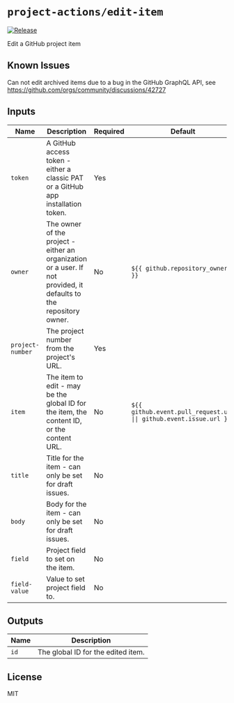 # `project-actions/edit-item`

[![Release](https://img.shields.io/github/v/release/dsanders11/project-actions?color=blue)](https://github.com/dsanders11/project-actions/releases)

Edit a GitHub project item

## Known Issues

Can not edit archived items due to a bug in the GitHub GraphQL API, see <https://github.com/orgs/community/discussions/42727>

## Inputs

| Name          | Description                                        | Required | Default                                      |
|---------------|----------------------------------------------------|----------|----------------------------------------------|
| `token`       | A GitHub access token - either a classic PAT or a GitHub app installation token. | Yes      |                                              |
| `owner`       | The owner of the project - either an organization or a user. If not provided, it defaults to the repository owner. | No       | `${{ github.repository_owner }}`           |
| `project-number` | The project number from the project's URL.         | Yes      |                                              |
| `item`        | The item to edit - may be the global ID for the item, the content ID, or the content URL. | No       | `${{ github.event.pull_request.url \|\| github.event.issue.url }}` |
| `title`       | Title for the item - can only be set for draft issues. | No       |                                              |
| `body`        | Body for the item - can only be set for draft issues. | No       |                                              |
| `field`       | Project field to set on the item.                  | No       |                                              |
| `field-value` | Value to set project field to.                     | No       |                                              |

## Outputs

| Name          | Description                                        |
|---------------|----------------------------------------------------|
| `id`          | The global ID for the edited item.                 |

## License

MIT
